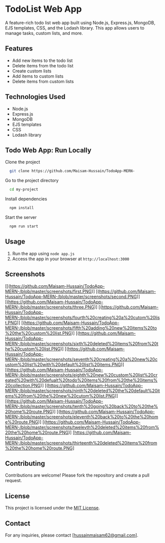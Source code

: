 # TodoList Web App

A feature-rich todo list web app built using Node.js, Express.js, MongoDB, EJS templates, CSS, and the Lodash library. This app allows users to manage tasks, custom lists, and more.

## Features

- Add new items to the todo list
- Delete items from the todo list
- Create custom lists
- Add items to custom lists
- Delete items from custom lists

## Technologies Used

- Node.js
- Express.js
- MongoDB
- EJS templates
- CSS
- Lodash library


## Todo Web App: Run Locally

Clone the project

```bash
  git clone https://github.com/Maisam-Hussain/TodoApp-MERN-
```

Go to the project directory

```bash
  cd my-project
```

Install dependencies

```bash
  npm install
```

Start the server

```bash
  npm run start
```

## Usage

1. Run the app using `node app.js`
2. Access the app in your browser at `http://localhost:3000`

## Screenshots

[[(https://github.com/Maisam-Hussain/TodoApp-MERN-/blob/master/screenshots/first.PNG)]
[(https://github.com/Maisam-Hussain/TodoApp-MERN-/blob/master/screenshots/second.PNG)]
[(https://github.com/Maisam-Hussain/TodoApp-MERN-/blob/master/screenshots/three.PNG)]
[(https://github.com/Maisam-Hussain/TodoApp-MERN-/blob/master/screenshots/fourth%20creating%20a%20cutom%20list.PNG)]
[(https://github.com/Maisam-Hussain/TodoApp-MERN-/blob/master/screenshots/fifth%20adding%20new%20items%20to%20the%20custom%20list.PNG)]
[(https://github.com/Maisam-Hussain/TodoApp-MERN-/blob/master/screenshots/sixth%20deleted%20items%20from%20the%20custom%20list.PNG)]
[(https://github.com/Maisam-Hussain/TodoApp-MERN-/blob/master/screenshots/seventh%20creating%20a%20new%20custom%20list%20with%20default%20list%20items.PNG)]
[(https://github.com/Maisam-Hussain/TodoApp-MERN-/blob/master/screenshots/eighth%20new%20custom%20list%20created%20with%20defualt%20todo%20items%20from%20the%20items%20collection.PNG)]
[(https://github.com/Maisam-Hussain/TodoApp-MERN-/blob/master/screenshots/ninth%20deleted%20the%20default%20items%20from%20the%20new%20cutom%20list.PNG)]
[(https://github.com/Maisam-Hussain/TodoApp-MERN-/blob/master/screenshots/tenth%20going%20back%20to%20the%20home%20route.PNG)]
[(https://github.com/Maisam-Hussain/TodoApp-MERN-/blob/master/screenshots/eleventh%20back%20to%20the%20home%20route.PNG)]
[(https://github.com/Maisam-Hussain/TodoApp-MERN-/blob/master/screenshots/twelevth%20deleted%20items%20from%20the%20home%20route.PNG)]
[https://github.com/Maisam-Hussain/TodoApp-MERN-/blob/master/screenshots/thirteenth%20deleted%20items%20from%20the%20home%20route.PNG]

## Contributing

Contributions are welcome! Please fork the repository and create a pull request.

## License

This project is licensed under the [MIT License](LICENSE).

## Contact

For any inquiries, please contact [hussainmaisam62@gmail.com].

